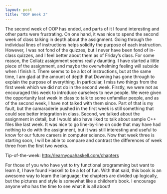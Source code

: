 ```yaml
---
layout: post
title: "OOP Week 2"
---
```

The second week of OOP has ended, and parts of it I found interesting and other parts were frustrating. On one hand, it was nice to spend the second week of class talking in depth about the assignment. Going through the individual lines of instructions helps solidify the purpose of each instruction. However, I was not fond of the quizzes, but I never have been fond of in-class quizzes, and I feel better about them as of Friday’s class.
For some reason, the Collatz assignment seems really daunting. I have started a little piece of the assignment, and maybe the overwhelming feeling will subside when I finish it. There seems to be a lot of instructions, but at the same time, I am glad at the amount of depth that Downing has gone through to explain the purpose of everything.
In particular, I miss two things from the first week which we did not do in the second week. Firstly, we were not as encouraged this week to introduce ourselves to new people. We were given the opportunity last week in class to talk to some unfamiliar people, and as of the second week, I have not talked with them since. Part of that is my fault, but the camaraderie pushed in the first week is still something that could see better integration in class. Second, we talked about the assignment in detail, but I would also have liked to talk about sample C++ files like last week. It was nice to go line-by-line on code that may have had nothing to do with the assignment, but it was still interesting and useful to know for our future careers in computer science. Now that week three is starting soon, I will be able to compare and contrast the differences of week three from the first two weeks.

Tip-of-the-week: http://learnyouahaskell.com/chapters

For those of you who have yet to try functional programming but want to learn it, I have found Haskell to be a lot of fun. With that said, this book is an awesome way to learn the language; the chapters are divided up logically, but the pictures and style is somewhat like a children’s book. I encourage anyone who has the time to see what it is all about! 
